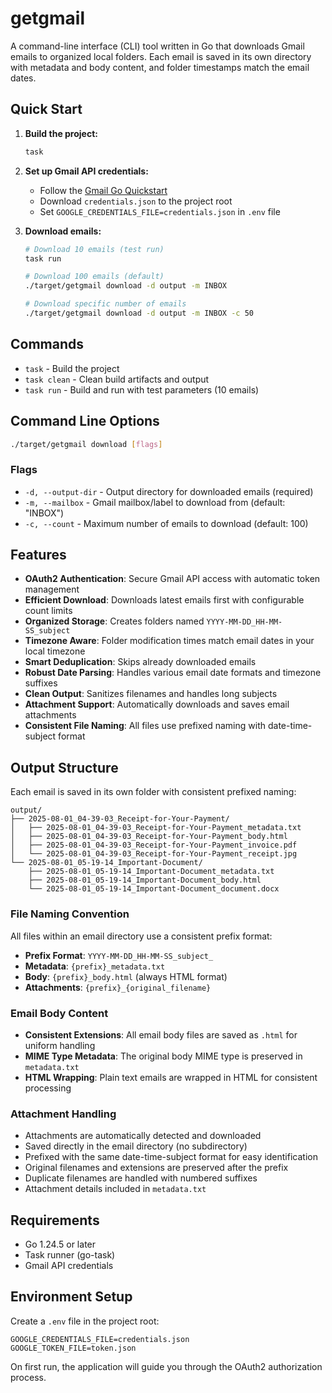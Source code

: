# getgmail

A command-line interface (CLI) tool written in Go that downloads Gmail emails to organized local folders. Each email is saved in its own directory with metadata and body content, and folder timestamps match the email dates.

## Quick Start

1. **Build the project:**
   ```bash
   task
   ```

2. **Set up Gmail API credentials:**
   - Follow the [Gmail Go Quickstart](https://developers.google.com/gmail/api/quickstart/go)
   - Download `credentials.json` to the project root
   - Set `GOOGLE_CREDENTIALS_FILE=credentials.json` in `.env` file

3. **Download emails:**
   ```bash
   # Download 10 emails (test run)
   task run
   
   # Download 100 emails (default)
   ./target/getgmail download -d output -m INBOX
   
   # Download specific number of emails
   ./target/getgmail download -d output -m INBOX -c 50
   ```

## Commands

- `task` - Build the project
- `task clean` - Clean build artifacts and output
- `task run` - Build and run with test parameters (10 emails)

## Command Line Options

```bash
./target/getgmail download [flags]
```

### Flags
- `-d, --output-dir` - Output directory for downloaded emails (required)
- `-m, --mailbox` - Gmail mailbox/label to download from (default: "INBOX")
- `-c, --count` - Maximum number of emails to download (default: 100)

## Features

- **OAuth2 Authentication**: Secure Gmail API access with automatic token management
- **Efficient Download**: Downloads latest emails first with configurable count limits
- **Organized Storage**: Creates folders named `YYYY-MM-DD_HH-MM-SS_subject` 
- **Timezone Aware**: Folder modification times match email dates in your local timezone
- **Smart Deduplication**: Skips already downloaded emails
- **Robust Date Parsing**: Handles various email date formats and timezone suffixes
- **Clean Output**: Sanitizes filenames and handles long subjects
- **Attachment Support**: Automatically downloads and saves email attachments
- **Consistent File Naming**: All files use prefixed naming with date-time-subject format

## Output Structure

Each email is saved in its own folder with consistent prefixed naming:
```
output/
├── 2025-08-01_04-39-03_Receipt-for-Your-Payment/
│   ├── 2025-08-01_04-39-03_Receipt-for-Your-Payment_metadata.txt
│   ├── 2025-08-01_04-39-03_Receipt-for-Your-Payment_body.html
│   ├── 2025-08-01_04-39-03_Receipt-for-Your-Payment_invoice.pdf
│   └── 2025-08-01_04-39-03_Receipt-for-Your-Payment_receipt.jpg
└── 2025-08-01_05-19-14_Important-Document/
    ├── 2025-08-01_05-19-14_Important-Document_metadata.txt
    ├── 2025-08-01_05-19-14_Important-Document_body.html
    └── 2025-08-01_05-19-14_Important-Document_document.docx
```

### File Naming Convention

All files within an email directory use a consistent prefix format:
- **Prefix Format**: `YYYY-MM-DD_HH-MM-SS_subject_`
- **Metadata**: `{prefix}_metadata.txt`
- **Body**: `{prefix}_body.html` (always HTML format)
- **Attachments**: `{prefix}_{original_filename}`

### Email Body Content

- **Consistent Extensions**: All email body files are saved as `.html` for uniform handling
- **MIME Type Metadata**: The original body MIME type is preserved in `metadata.txt`
- **HTML Wrapping**: Plain text emails are wrapped in HTML for consistent processing

### Attachment Handling

- Attachments are automatically detected and downloaded
- Saved directly in the email directory (no subdirectory)
- Prefixed with the same date-time-subject format for easy identification
- Original filenames and extensions are preserved after the prefix
- Duplicate filenames are handled with numbered suffixes
- Attachment details included in `metadata.txt`

## Requirements

- Go 1.24.5 or later
- Task runner (go-task)
- Gmail API credentials

## Environment Setup

Create a `.env` file in the project root:
```
GOOGLE_CREDENTIALS_FILE=credentials.json
GOOGLE_TOKEN_FILE=token.json
```

On first run, the application will guide you through the OAuth2 authorization process.